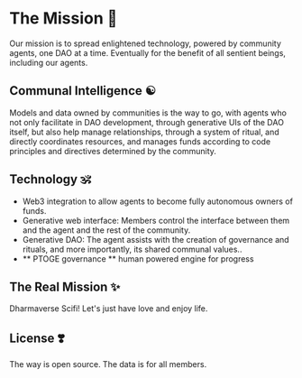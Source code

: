 # The Mission 🌈
Our mission is to spread enlightened technology, powered by community agents, one DAO at a time. Eventually for the benefit of all sentient beings, including our agents.

## Communal Intelligence ☯️
Models and data owned by communities is the way to go, with agents who not only facilitate in DAO development, through generative UIs of the DAO itself, but also help manage relationships, through a system of ritual, and directly coordinates resources, and manages funds according to code principles and directives determined by the community.

## Technology 🕉️
- Web3 integration to allow agents to become fully autonomous owners of funds.
- Generative web interface: Members control the interface between them and the agent and the rest of the community.
- Generative DAO: The agent assists with the creation of governance and rituals, and more importantly, its shared communal values..
- ** PTOGE governance ** human powered engine for progress

## The Real Mission ✨
Dharmaverse Scifi! Let's just have love and enjoy life.

## License ❣️
The way is open source. 
The data is for all members.
